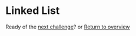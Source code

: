 # Linked List

Ready of the [next challenge](../Tree/Tree.md)? or [Return to overview](../welcome.md)

